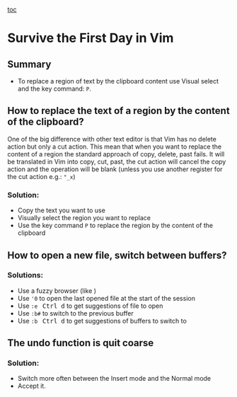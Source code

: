 [toc](..)

# Survive the First Day in Vim

## Summary

- To replace a region of text by the clipboard content use Visual select and the key command: `P`.


## How to replace the text of a region by the content of the clipboard?

One of the big difference with other text editor is that Vim has no delete action but only a cut action.
This mean that when you want to replace the content of a region the standard approach of copy, delete, past fails. It
will be translated in Vim into copy, cut, past, the cut action will cancel the copy action and the operation will be
blank (unless you use another register for the cut action e.g.: `"_x`)


### Solution:

- Copy the text you want to use
- Visually select the region you want to replace
- Use the key command `P` to replace the region by the content of the clipboard


## How to open a new file, switch between buffers?



### Solutions:

- Use a fuzzy browser (like []())
- Use `'0` to open the last opened file at the start of the session
- Use `:e ` <kbd>Ctrl d</kbd> to get suggestions of file to open
- Use `:b#` to switch to the previous buffer
- Use `:b ` <kbd>Ctrl d</kbd> to get suggestions of buffers to switch to


## The undo function is quit coarse

### Solution:

-   Switch more often between the Insert mode and the Normal mode
-   Accept it.

<!-- vim: set tw=120 : -->
